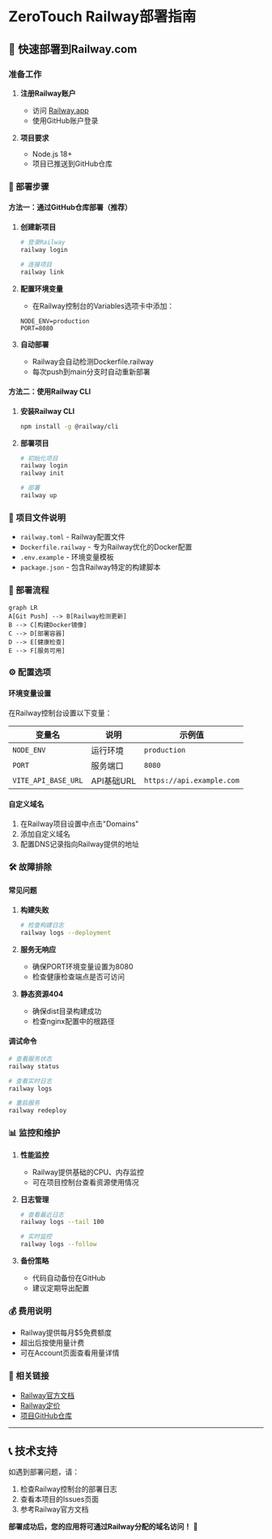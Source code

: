 # ZeroTouch Railway部署指南

## 🚀 快速部署到Railway.com

### 准备工作

1. **注册Railway账户**
   - 访问 [Railway.app](https://railway.app)
   - 使用GitHub账户登录

2. **项目要求**
   - Node.js 18+
   - 项目已推送到GitHub仓库

### 🔧 部署步骤

#### 方法一：通过GitHub仓库部署（推荐）

1. **创建新项目**
   ```bash
   # 登录Railway
   railway login
   
   # 连接项目
   railway link
   ```

2. **配置环境变量**
   - 在Railway控制台的Variables选项卡中添加：
   ```
   NODE_ENV=production
   PORT=8080
   ```

3. **自动部署**
   - Railway会自动检测Dockerfile.railway
   - 每次push到main分支时自动重新部署

#### 方法二：使用Railway CLI

1. **安装Railway CLI**
   ```bash
   npm install -g @railway/cli
   ```

2. **部署项目**
   ```bash
   # 初始化项目
   railway login
   railway init
   
   # 部署
   railway up
   ```

### 📁 项目文件说明

- `railway.toml` - Railway配置文件
- `Dockerfile.railway` - 专为Railway优化的Docker配置
- `.env.example` - 环境变量模板
- `package.json` - 包含Railway特定的构建脚本

### 🔄 部署流程

```mermaid
graph LR
A[Git Push] --> B[Railway检测更新]
B --> C[构建Docker镜像]
C --> D[部署容器]
D --> E[健康检查]
E --> F[服务可用]
```

### ⚙️ 配置选项

#### 环境变量设置
在Railway控制台设置以下变量：

| 变量名 | 说明 | 示例值 |
|--------|------|--------|
| `NODE_ENV` | 运行环境 | `production` |
| `PORT` | 服务端口 | `8080` |
| `VITE_API_BASE_URL` | API基础URL | `https://api.example.com` |

#### 自定义域名
1. 在Railway项目设置中点击"Domains"
2. 添加自定义域名
3. 配置DNS记录指向Railway提供的地址

### 🛠️ 故障排除

#### 常见问题

1. **构建失败**
   ```bash
   # 检查构建日志
   railway logs --deployment
   ```

2. **服务无响应**
   - 确保PORT环境变量设置为8080
   - 检查健康检查端点是否可访问

3. **静态资源404**
   - 确保dist目录构建成功
   - 检查nginx配置中的根路径

#### 调试命令
```bash
# 查看服务状态
railway status

# 查看实时日志
railway logs

# 重启服务
railway redeploy
```

### 📊 监控和维护

1. **性能监控**
   - Railway提供基础的CPU、内存监控
   - 可在项目控制台查看资源使用情况

2. **日志管理**
   ```bash
   # 查看最近日志
   railway logs --tail 100
   
   # 实时监控
   railway logs --follow
   ```

3. **备份策略**
   - 代码自动备份在GitHub
   - 建议定期导出配置

### 💰 费用说明

- Railway提供每月$5免费额度
- 超出后按使用量计费
- 可在Account页面查看用量详情

### 🔗 相关链接

- [Railway官方文档](https://docs.railway.app/)
- [Railway定价](https://railway.app/pricing)
- [项目GitHub仓库](https://github.com/your-username/zerotouch2.0)

---

## 📞 技术支持

如遇到部署问题，请：

1. 检查Railway控制台的部署日志
2. 查看本项目的Issues页面
3. 参考Railway官方文档

**部署成功后，您的应用将可通过Railway分配的域名访问！** 🎉
